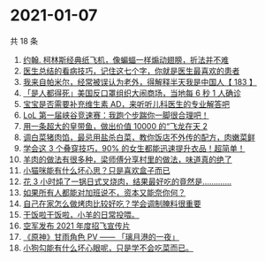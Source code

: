 # 2021-01-07

共 18 条

<!-- BEGIN ZHIHUVIDEO -->
<!-- 最后更新时间 Thu Jan 07 2021 05:10:02 GMT+0800 (CST) -->
1. [约翰. 柯林斯经典纸飞机，像蝙蝠一样煽动翅膀，折法并不难](https://www.zhihu.com/zvideo/1329173205844623360)
1. [医生总结的看病技巧，记住这七个字，你就是医生最喜欢的患者](https://www.zhihu.com/zvideo/1330084209919524864)
1. [我来自帕米尔，经常被误认为老外，得解释半天我是中国人【 183 】](https://www.zhihu.com/zvideo/1329443573108699136)
1. [「是人都得死」美国反口罩组织大闹商场，当地每 6 秒 1 人确诊](https://www.zhihu.com/zvideo/1329814239184809984)
1. [宝宝是否需要补充维生素 AD，来听听儿科医生的专业解答吧](https://www.zhihu.com/zvideo/1329768645262663680)
1. [LoL 第一届峡谷竞速赛：我跑个步踹你一脚很合理吧！](https://www.zhihu.com/zvideo/1329593507980976128)
1. [用一条超大的皇带鱼，做出价值 10000 的“飞龙在天 2](https://www.zhihu.com/zvideo/1329575604514668544)
1. [调白菜猪肉馅，最忌用盐杀白菜，教你饭店不外传的配方，肉嫩菜鲜](https://www.zhihu.com/zvideo/1328451716816232448)
1. [学会这 3 个叠穿技巧，90% 的女生都能迅速提升衣品！超简单！](https://www.zhihu.com/zvideo/1330179377515339776)
1. [羊肉的做法有很多种，梁师傅分享村里的做法，味道真的绝了](https://www.zhihu.com/zvideo/1330208462462889984)
1. [小猫咪能有什么坏心思？只是喜欢盒子而已](https://www.zhihu.com/zvideo/1329809577534259200)
1. [花 3 小时炖了一锅日式叉烧肉，结果最好吃的竟然是.............](https://www.zhihu.com/zvideo/1329083759636316160)
1. [如果所有人都能对加班说不，资本又能奈你何？](https://www.zhihu.com/zvideo/1330224453008482304)
1. [自己在家怎么做烤肉比较好吃？学会调制腌料很重要](https://www.zhihu.com/zvideo/1330269637712859136)
1. [干饭啦干饭啦，小羊的日常投喂。](https://www.zhihu.com/zvideo/1330241833008820224)
1. [空军发布 2021 年度招飞宣传片](https://www.zhihu.com/zvideo/1329885777158213632)
1. [《原神》甘雨角色 PV —— 「璃月港的一夜」](https://www.zhihu.com/zvideo/1330143351547383808)
1. [小狗勾能有什么坏心眼呢，只是学不会吃菜而已。](https://www.zhihu.com/zvideo/1328272243060088832)
<!-- END ZHIHUVIDEO -->
